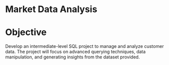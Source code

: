 # Market Data Analysis


# Objective
Develop an intermediate-level SQL project to manage and analyze customer data. The project will focus on advanced querying techniques, data manipulation, and generating insights from the dataset provided.
